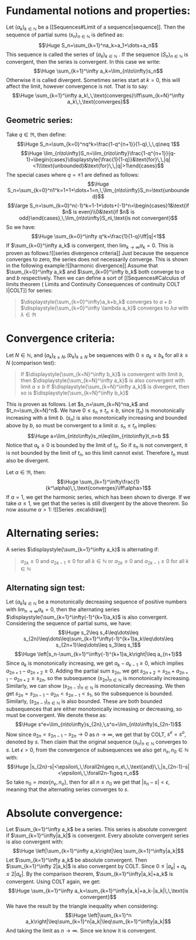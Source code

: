 # Fundamental notions and properties:

Let $(a_k)_{k\in\mathbb N}$ be a [[Sequences#Limit of a sequence|sequence]]. Then the sequence of partial sums $(s_n)_{n\in\mathbb N}$ is defined as:$$\Huge S_n=\sum_{k=1}^na_k=a_1+\dots+a_n$$
This sequence is called the series of $(a_k)_{k\in\mathbb N}$ . If the sequence $(S_n)_{n\in\mathbb N}$ is convergent, then the series is convergent. In this case we write:$$\Huge \sum_{k=1}^\infty a_k=\lim_{n\to\infty}s_n$$
Otherwise it is called divergent. Sometimes series start at $k=0$, this will affect the limit, however convergence is not. That is to say:$$\Huge \sum_{k=1}^\infty a_k\,\,\text{converges}\iff\sum_{k=N}^\infty a_k\,\,\text{converges}$$
## Geometric series:

Take $q\in\Re$, then define:$$\Huge S_n=\sum_{k=0}^nq^k=\frac{1-q^{n+1}}{1-q},\,\,q\neq 1$$$$\Huge \lim_{n\to\infty}S_n=\lim_{n\to\infty}\frac{1-q^{n+1}}{q-1}=\begin{cases}\displaystyle{\frac{1}{1-q}}&\text{for}\,\,|q|<1\\\text{unbounded}&\text{for}\,\,|q|>1\end{cases}$$ 
The special cases where $q=\pm1$ are defined as follows:$$\Huge S_n=\sum_{k=0}^n1^k=1+1+\dots+1=n,\,\lim_{n\to\infty}S_n=\text{unbounded}$$
$$\large S_n=\sum_{k=0}^n(-1)^k=1-1+\dots+(-1)^n=\begin{cases}1&\text{if $n$ is even}\\0&\text{if $n$ is odd}\end{cases},\,\lim_{n\to\infty}S_n\,\text{is not convergent}$$
So we have:$$\Huge \sum_{k=0}^\infty q^k=\frac{1}{1-q}\iff|q|<1$$
If $\sum_{k=0}^\infty a_k$ is convergent, then $\lim_{k\to\infty}a_k=0$. This is proven as follows:![[series divergence criteria]]
Just because the sequence converges to zero, the series does not necessarily converge. This is shown in the following example:![[harmonic divergence]]
Assume that $\sum_{k=0}^\infty a_k$ and $\sum_{k=0}^\infty b_k$ both converge to $a$ and $b$ respectively. Then we can define a sort of [[Sequences#Calculus of limits theorem ( Limits and Continuity Consequences of continuity COLT )|COLT]] for series:
> $\displaystyle{\sum_{k=0}^\infty}a_k+b_k$ converges to $a+b$
> $\displaystyle{\sum_{k=0}^\infty \lambda a_k}$ converges to $\lambda a$ with $\lambda\in\Re$

# Convergence criteria:

Let $N\in\mathbb N$, and $(a_k)_{k\geq N},(b_k)_{k\geq N}$ be sequences with $0\leq a_k\leq b_k$ for all $k\geq N$ (comparison test):
> If $\displaystyle{\sum_{k=N}^\infty b_k}$ is convergent with limit $b$, then $\displaystyle{\sum_{k=N}^\infty a_k}$ is also convergent with limit $a\leq b$
> If $\displaystyle{\sum_{k=N}^\infty a_k}$ is divergent, then so is $\displaystyle{\sum_{k=N}^\infty b_k}$

This is proven as follows. Let $s_n=\sum_{k=N}^na_k$ and $t_n=\sum_{k=N}^n$. We have $0\leq s_n\leq t_n\leq b$, since $(t_n)$ is monotonically increasing with a limit $b$. $(s_n)$ is also monotonically increasing and bounded above by $b$, so must be convergent to a limit $a$. $s_n\leq t_n$ implies:$$\Huge a=\lim_{n\to\infty}s_n\leq\lim_{n\to\infty}t_n=b
$$
Notice that $a_k\geq0$ is bounded by the limit of $t_n$. So if $s_n$ is not convergent, it is not bounded by the limit of $t_n$, so this limit cannot exist. Therefore $t_n$ must also be divergent.

Let $\alpha\in\Re$, then:$$\Huge \sum_{k=1}^\infty\frac{1}{k^\alpha}\,\,\text{converges}\iff\alpha>1$$
If $\alpha=1$, we get the harmonic series, which has been shown to diverge. If we take $\alpha\leq1$, we get that the series is still divergent by the above theorem. So now assume $\alpha>1$:
![[Series .excalidraw]]

# Alternating series:

A series $\displaystyle{\sum_{k=1}^\infty a_k}$ is alternating if:
> $a_{2k}\geq0$ and $a_{2k-1}\leq 0$ for all $k\in\mathbb N$
> or $a_{2k}\leq0$ and $a_{2k-1}\geq0$ for all $k\in\mathbb N$

## Alternating sign test:

Let $(a_k)_{k\in\mathbb N}$ be a monotonically decreasing sequence of positive numbers with $\lim_{n\to\infty} a_k=0$, then the alternating series $\displaystyle{\sum_{k=1}^\infty(-1)^{k+1}a_k}$ is also convergent. Considering the sequence of partial sums, we have:$$\Huge s_2\leq s_4\leq\dots\leq s_{2n}\leq\dots\leq\sum_{k=1}^\infty(-1)^{k+1}a_k\leq\dots\leq s_{2n+1}\leq\dots\leq s_3\leq s_1$$
$$\Huge \left|s_n-\sum_{k=1}^\infty(-1)^{k+1}a_k\right|\leq a_{n+1}$$
Since $a_k$ is monotonically increasing, we get $a_k-a_{k-1}\geq0$, which implies $a_{2n+1}-a_{2n+2}\geq0$. Adding the partial sum $s_{2n}$, we get $s_{2n+2}=s_{2n}+a_{2n+1}-a_{2n+2}\geq s_{2n}$, so the subsequence $(s_{2n})_{n\in\mathbb N}$ is monotonically increasing. Similarly, we can show $(s_{2n-1})_{n\in\mathbb N}$ is monotonically decreasing. We then get $s_{2n}=s_{2n-1}-a_{2n}<s_{2n-1}<s_1$, so the subsequence is bounded. Similarly, $(s_{2n-1})_{n\in\mathbb N}$ is also bounded. These are both bounded subsequences that are either monotonically increasing or decreasing, so must be convergent. We denote these as: $$\Huge s^e=\lim_{n\to\infty}s_{2n},\,s^o=\lim_{n\to\infty}s_{2n-1}$$
Now since $a_{2n}=s_{2n-1}-s_{2n}\to0$ as $n\to\infty$, we get that by COLT, $s^e=s^o$, denoted by $s$. Then claim that the original sequence $(s_n)_{n\in\mathbb N}$ converges to $s$. Let $\epsilon>0$, from the convergence of subsequences we also get $n_e,n_0\in\mathbb N$ with:$$\Huge |s_{2n}-s|<\epsilon\,\,\forall2n\geq n_e\,\,\text{and}\,\,|s_{2n-1}-s|<\epsilon\,\,\forall2n-1\geq n_o$$
So take $n_0=max\{n_e,n_o\}$, then for all $n\geq n_0$ we get that $|s_n-s|<\epsilon$, meaning that the alternating series converges to $s$.

# Absolute convergence:

Let $\sum_{k=1}^\infty a_k$ be a series. This series is absolute convergent if $\sum_{k=1}^\infty|a_k|$ is convergent. Every absolute convergent series is also convergent with:$$\Huge \left|\sum_{k=1}^\infty a_k\right|\leq \sum_{k=1}^\infty|a_k|$$
Let $\sum_{k=1}^\infty a_k$ be absolute convergent. Then $\sum_{k=1}^\infty 2|a_k|$ is also convergent by COLT. Since $0\leq |a_k|+a_k\leq 2|a_k|$. By the comparison theorem, $\sum_{k=1}^\infty|a_k|+a_k$ is convergent. Using COLT again, we get:$$\Huge \sum_{k=1}^\infty a_k=\sum_{k=1}^\infty|a_k|+a_k-|a_k|\,\,\text{is convergent}$$
We have the result by the triangle inequality when considering:$$\Huge \left|\sum_{k=1}^n a_k\right|\leq\sum_{k=1}^n|a_k|\leq\sum_{k=1}^\infty|a_k|$$And taking the limit as $n\to\infty$. Since we know it is convergent.

